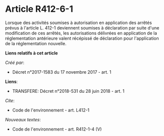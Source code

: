 # Article R412-6-1

Lorsque des activités soumises à autorisation en application des arrêtés prévus à l'article L. 412-1 deviennent soumises à
déclaration par suite d'une modification de ces arrêtés, les autorisations délivrées en application de la réglementation
antérieure valent récépissé de déclaration pour l'application de la réglementation nouvelle.

**Liens relatifs à cet article**

_Créé par_:

  - Décret n°2017-1583 du 17 novembre 2017 - art. 1

**Liens**:

  - TRANSFERE: Décret n°2018-531 du 28 juin 2018 - art. 1

_Cite_:

  - Code de l'environnement - art. L412-1

_Nouveaux textes_:

  - Code de l'environnement - art. R412-1-4 (V)
